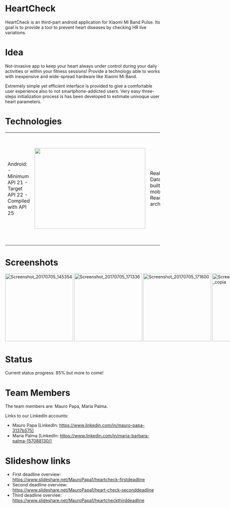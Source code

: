 # HeartCheck
HeartCheck is an third-part android application for Xiaomi Mi Band Pulse. Its goal is to provide a tool to prevent heart diseases by checking HR live variations.

# Idea <br>
Not-invasive app to keep your heart always under control during your daily activities or within your fitness sessions! Provide a technology able to works with inexpensive and wide-spread hardware like Xiaomi Mi Band. 

Extremely simple yet efficient interface is provided to give a comfortable user experience also to not smartphone-addicted users. Very easy three-steps initialization process is has been developed to estimate univoque user heart parameters.

# Technologies
<table>
<tr>
<td>Android:
- Minimum API 21
- Target API 22
- Compiled with API 25</td>
<td><img src="http://www.sasken.com/sites/default/files/android-logo_0.jpg" width="360" height="263"/></td>
<td>Realm:
- Database built for mobile
- Reactive architecture</td>
<td><img src="https://pbs.twimg.com/profile_images/738192303634845699/XzDXMlHD.jpg" width="360" heigth="263"/></td>
</tr>
</table>


# Screenshots
<div style="width:100vw">

<img style="width:23vw; height: auto;" src="https://preview.ibb.co/drSYXv/Screenshot_20170705_145354.png" alt="Screenshot_20170705_145354" border="0">
<img style="width:23vw; height: auto;" src="https://preview.ibb.co/gK1GkF/Screenshot_20170705_171336.png" alt="Screenshot_20170705_171336" border="0">
<img style="width:23vw; height: auto;" src="https://preview.ibb.co/jfDU5F/Screenshot_20170705_171600.png" alt="Screenshot_20170705_171600" border="0">
<img style="width:23vw; height: auto;" src="https://preview.ibb.co/ef4DXv/Screenshot_20170705_171743_copia.png" alt="Screenshot_20170705_171743_copia" border="0">

</div>

# Status
Current status progress: 85% but more to come!

# Team Members
The team members are: Mauro Papa, Maria Palma.

Links to our LinkedIn accounts:
- Mauro Papa [LinkedIn: https://www.linkedin.com/in/mauro-papa-3137b575]
- Maria Palma [LinkedIn: https://www.linkedin.com/in/maria-barbara-palma-157088130/]

# Slideshow links
- First deadline overview: https://www.slideshare.net/MauroPapa1/heartcheck-firstdeadline
- Second deadline overview: https://www.slideshare.net/MauroPapa1/heart-check-seconddeadline
- Third deadline overviee: https://www.slideshare.net/MauroPapa1/heartcheckthirddeadline
